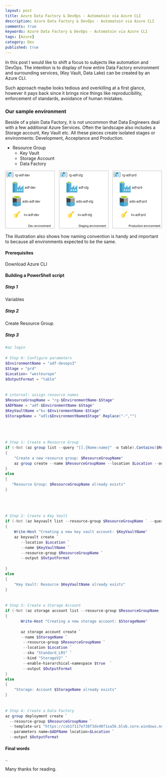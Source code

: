 ```yaml
---
layout: post
title: Azure Data Factory & DevOps - Automatoin via Azure CLI
description: Azure Data Factory & DevOps - Automatoin via Azure CLI
comments: true
keywords: Azure Data Factory & DevOps - Automatoin via Azure CLI
tags: [Azure]
category: Dev
published: true 
---
```



In this post I would like to shift a focus to subjects like automation and DevOps. The intention is to display of how entire Data Factory environment and surrounding services, (Key Vault, Data Lake) can be created by an Azure CLI. 

Such approach maybe looks tedious and overkilling at a first glance, however it pays back since it brings nice things like reproducibility, enforcement of standards, avoidance of human mistakes.




### Our sample environment

Beside of a plain Data Factory, it is not uncommon that Data Engineers deal with a few additional Azure Services. Often the landscape also includes a Storage account, Key Vault etc. All these pieces create isolated stages or environments: Development, Acceptance and Production. 


 - Resource Group
   - Key Vault
   - Storage Account
   - Data Factory

<img src="/assets/images/posts/adf-cicd-p1/adf-devops-environments.png" alt="the roadmap" /> 

  

The illustration also shows how naming convention is handy and important to  because all environments expected to be the same.


#### Prerequisites
Download Azure CLI


#### Building a PowerShell script


##### Step 1

Variables

##### Step 2

Create Resource Group

##### Step 3

```powershell
#az login  
  
# Step 0: Configure parameters  
$EnvironmentName = "adf-devops3"  
$Stage = "prd"  
$Location= "westeurope"
$OutputFormat = "table" 


# internal: assign resource names
$ResourceGroupName = "rg-$EnvironmentName-$Stage"
$ADFName = "adf-$EnvironmentName-$Stage"
$KeyVaultName ="kv-$EnvironmentName-$Stage"
$StorageName = "adls$EnvironmentName$Stage".Replace("-","")




# Step 1: Create a Resource Group
if (-Not (az group list --query "[].{Name:name}" -o table).Contains($ResourceGroupName))
{
    "Create a new resource group: $ResourceGroupName" 
    az group create --name $ResourceGroupName --location $Location --output $OutputFormat
}
else
{
   "Resource Group: $ResourceGroupName already exists"
}




# Step 2: Create a Key Vault
if (-Not (az keyvault list --resource-group $ResourceGroupName ` --query "[].{Name:name}" -o table).Contains($KeyVaultName))
{
    Write-Host "Creating a new key vault account: $KeyVaultName"
    az keyvault create `
       --location $Location `
       --name $KeyVaultName `
       --resource-group $ResourceGroupName `
       --output $OutputFormat
    
}
else
{
    "Key Vault: Resource $KeyVaultName already exists"
}


# Step 3: Create a Storage Account
if (-Not (az storage account list --resource-group $ResourceGroupName --query "[].{Name:name}" -o table).Contains($StorageName))
{
       Write-Host "Creating a new storage account: $StorageName"
       
       az storage account create `
       --name $StorageName `
        --resource-group $ResourceGroupName `
        --location $Location `
        --sku "Standard_LRS" `
        --kind "StorageV2" `
        --enable-hierarchical-namespace $true  `
        --output $OutputFormat      
}
else
{
    "Storage: Account $StorageName already exists"
}


# Step 4: Create a Data Factory
az group deployment create `
  --resource-group $ResourceGroupName `
  --template-uri "https://csb17117e738f3dx40f1xa56.blob.core.windows.net/templates/adf.json" `
  --parameters name=$ADFName location=$Location `
  --output $OutputFormat

```

#### Final words

..

Many thanks for reading.